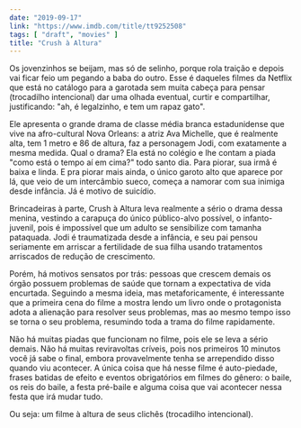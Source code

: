 ```yaml
---
date: "2019-09-17"
link: "https://www.imdb.com/title/tt9252508"
tags: [ "draft", "movies" ]
title: "Crush à Altura"
---
```

Os jovenzinhos se beijam, mas só de selinho, porque rola traição e depois vai ficar feio um pegando a baba do outro. Esse é daqueles filmes da Netflix que está no catálogo para a garotada sem muita cabeça para pensar (trocadilho intencional) dar uma olhada eventual, curtir e compartilhar, justificando: "ah, é legalzinho, e tem um rapaz gato".

Ele apresenta o grande drama de classe média branca estadunidense que vive na afro-cultural Nova Orleans: a atriz Ava Michelle, que é realmente alta, tem 1 metro e 86 de altura, faz a personagem Jodi, com exatamente a mesma medida. Qual o drama? Ela está no colégio e lhe contam a piada "como está o tempo aí em cima?" todo santo dia. Para piorar, sua irmã é baixa e linda. E pra piorar mais ainda, o único garoto alto que aparece por lá, que veio de um intercâmbio sueco, começa a namorar com sua inimiga desde infância. Já é motivo de suicídio.

Brincadeiras à parte, Crush à Altura leva realmente a sério o drama dessa menina, vestindo a carapuça do único público-alvo possível, o infanto-juvenil, pois é impossível que um adulto se sensibilize com tamanha pataquada. Jodi é traumatizada desde a infância, e seu pai pensou seriamente em arriscar a fertilidade de sua filha usando tratamentos arriscados de redução de crescimento.

Porém, há motivos sensatos por trás: pessoas que crescem demais os órgão possuem problemas de saúde que tornam a expectativa de vida encurtada. Seguindo a mesma ideia, mas metaforicamente, é interessante que a primeira cena do filme a mostra lendo um livro onde o protagonista adota a alienação para resolver seus problemas, mas ao mesmo tempo isso se torna o seu problema, resumindo toda a trama do filme rapidamente.

Não há muitas piadas que funcionam no filme, pois ele se leva a sério demais. Não há muitas reviravoltas críveis, pois nos primeiros 10 minutos você já sabe o final, embora provavelmente tenha se arrependido disso quando viu acontecer. A única coisa que há nesse filme é auto-piedade, frases batidas de efeito e eventos obrigatórios em filmes do gênero: o baile, os reis do baile, a festa pré-baile e alguma coisa que vai acontecer nessa festa que irá mudar tudo.

Ou seja: um filme à altura de seus clichês (trocadilho intencional).
